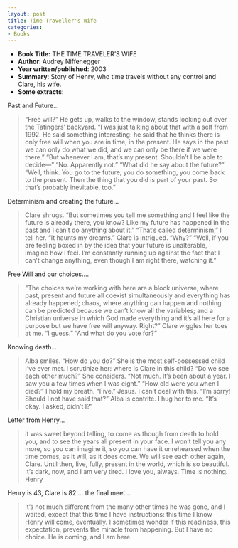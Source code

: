 ```yaml
---
layout: post
title: Time Traveller's Wife
categories:
- Books
---
```



- **Book Title:** THE TIME TRAVELER’S WIFE
- **Author**: Audrey Niffenegger
- **Year written/published**: 2003
- **Summary**: Story of Henry, who time travels without any control and Clare, his wife.
- **Some extracts**:

Past and Future...

> “Free will?” He gets up, walks to the window, stands looking out over the Tatingers’ backyard. “I was just talking about that with a self from 1992. He said something interesting: he said that he thinks there is only free will when you are in time, in the present. He says in the past we can only do what we did, and we can only be there if we were there.” “But whenever I am, that’s my present. Shouldn’t I be able to decide—” “No. Apparently not.” “What did he say about the future?” “Well, think. You go to the future, you do something, you come back to the present. Then the thing that you did is part of your past. So that’s probably inevitable, too.”

Determinism and creating the future...

> Clare shrugs. “But sometimes you tell me something and I feel like the future is already there, you know? Like my future has happened in the past and I can’t do anything about it.” “That’s called determinism,” I tell her. “It haunts my dreams.” Clare is intrigued. “Why?” “Well, if you are feeling boxed in by the idea that your future is unalterable, imagine how I feel. I’m constantly running up against the fact that I can’t change anything, even though I am right there, watching it.”

Free Will and our choices....

> "The choices we’re working with here are a block universe, where past, present and future all coexist simultaneously and everything has already happened; chaos, where anything can happen and nothing can be predicted because we can’t know all the variables; and a Christian universe in which God made everything and it’s all here for a purpose but we have free will anyway. Right?” Clare wiggles her toes at me. “I guess.” “And what do you vote for?”

Knowing death...

> Alba smiles. “How do you do?” She is the most self-possessed child I’ve ever met. I scrutinize her: where is Clare in this child? “Do we see each other much?” She considers. “Not much. It’s been about a year. I saw you a few times when I was eight.” “How old were you when I died?” I hold my breath. “Five.” Jesus. I can’t deal with this. “I’m sorry! Should I not have said that?” Alba is contrite. I hug her to me. “It’s okay. I asked, didn’t I?”

Letter from Henry...

> it was sweet beyond telling, to come as though from death to hold you, and to see the years all present in your face. I won’t tell you any more, so you can imagine it, so you can have it unrehearsed when the time comes, as it will, as it does come. We will see each other again, Clare. Until then, live, fully, present in the world, which is so beautiful. It’s dark, now, and I am very tired. I love you, always. Time is nothing. Henry

Henry is 43, Clare is 82.... the final meet...

> It’s not much different from the many other times he was gone, and I waited, except that this time I have instructions: this time I know Henry will come, eventually. I sometimes wonder if this readiness, this expectation, prevents the miracle from happening. But I have no choice. He is coming, and I am here.
